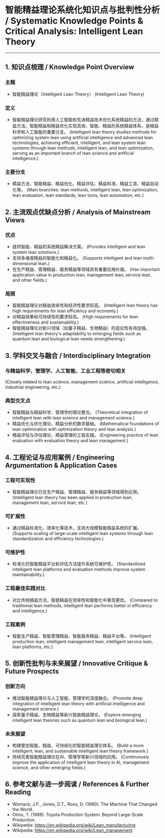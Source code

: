 # 智能精益理论系统化知识点与批判性分析 / Systematic Knowledge Points & Critical Analysis: Intelligent Lean Theory

---

## 1. 知识点梳理 / Knowledge Point Overview

### 主题

- 智能精益理论（Intelligent Lean Theory）
  (Intelligent Lean Theory)

### 定义

- 智能精益理论研究利用人工智能和先进精益技术优化系统精益的方法，通过精益方法、智能精益和精益优化实现高效、智能、精益的系统精益体系，是精益科学和人工智能的重要分支。
  (Intelligent lean theory studies methods for optimizing system lean using artificial intelligence and advanced lean technologies, achieving efficient, intelligent, and lean system lean systems through lean methods, intelligent lean, and lean optimization, serving as an important branch of lean science and artificial intelligence.)

### 主要分支

- 精益方法、智能精益、精益优化、精益评估、精益标准、精益工具、精益自动化等。
  (Main branches: lean methods, intelligent lean, lean optimization, lean evaluation, lean standards, lean tools, lean automation, etc.)

## 2. 主流观点优缺点分析 / Analysis of Mainstream Views

### 优点

- 提供智能、精益的系统精益解决方案。
  (Provides intelligent and lean system lean solutions.)
- 支持多维度精益的智能化和精益化。
  (Supports intelligent and lean multi-dimensional lean.)
- 在生产精益、管理精益、服务精益等领域具有重要应用价值。
  (Has important application value in production lean, management lean, service lean, and other fields.)

### 局限

- 智能精益理论对精益效率性和经济性要求较高。
  (Intelligent lean theory has high requirements for lean efficiency and economy.)
- 对精益效果和可持续性的要求较高。
  (High requirements for lean effectiveness and sustainability.)
- 智能精益理论对新兴领域（如量子精益、生物精益）的适应性有待加强。
  (Intelligent lean theory's adaptability to emerging fields such as quantum lean and biological lean needs strengthening.)

## 3. 学科交叉与融合 / Interdisciplinary Integration

### 与精益科学、管理学、人工智能、工业工程等密切相关

  (Closely related to lean science, management science, artificial intelligence, industrial engineering, etc.)

### 典型交叉点

- 智能精益与精益科学、管理学的理论整合。
  (Theoretical integration of intelligent lean with lean science and management science.)
- 精益优化与优化理论、精益分析的数学基础。
  (Mathematical foundations of lean optimization with optimization theory and lean analysis.)
- 精益评估与评估理论、精益管理的工程实践。
  (Engineering practice of lean evaluation with evaluation theory and lean management.)

## 4. 工程论证与应用案例 / Engineering Argumentation & Application Cases

### 工程可实现性

- 智能精益理论已在生产精益、管理精益、服务精益等领域得到应用。
  (Intelligent lean theory has been applied in production lean, management lean, service lean, etc.)

### 可扩展性

- 通过精益标准化、效率化等技术，支持大规模智能精益系统的扩展。
  (Supports scaling of large-scale intelligent lean systems through lean standardization and efficiency technologies.)

### 可维护性

- 标准化的智能精益平台和评估方法提升系统可维护性。
  (Standardized intelligent lean platforms and evaluation methods improve system maintainability.)

### 工程最佳实践对比

- 对比传统精益方法，智能精益在效率性和智能化中表现更优。
  (Compared to traditional lean methods, intelligent lean performs better in efficiency and intelligence.)

### 工程案例

- 智能生产精益、智能管理精益、智能服务精益、精益平台等。
  (Intelligent production lean, intelligent management lean, intelligent service lean, lean platforms, etc.)

## 5. 创新性批判与未来展望 / Innovative Critique & Future Prospects

### 创新方向

- 推动智能精益理论与人工智能、管理学的深度融合。
  (Promote deep integration of intelligent lean theory with artificial intelligence and management science.)
- 探索量子精益、生物精益等新兴智能精益理论。
  (Explore emerging intelligent lean theories such as quantum lean and biological lean.)

### 未来展望

- 构建更加智能、精益、可持续化的智能精益理论体系。
  (Build a more intelligent, lean, and sustainable intelligent lean theory framework.)
- 持续完善智能精益理论在AI、管理学等新兴领域的应用。
  (Continuously improve the application of intelligent lean theory in AI, management science, and other emerging fields.)

## 6. 参考文献与进一步阅读 / References & Further Reading

- Womack, J.P., Jones, D.T., Roos, D. (1990). The Machine That Changed the World.
- Ohno, T. (1988). Toyota Production System: Beyond Large-Scale Production.
- Wikipedia: <https://en.wikipedia.org/wiki/Lean_manufacturing>
- Wikipedia: <https://en.wikipedia.org/wiki/Lean_management>
